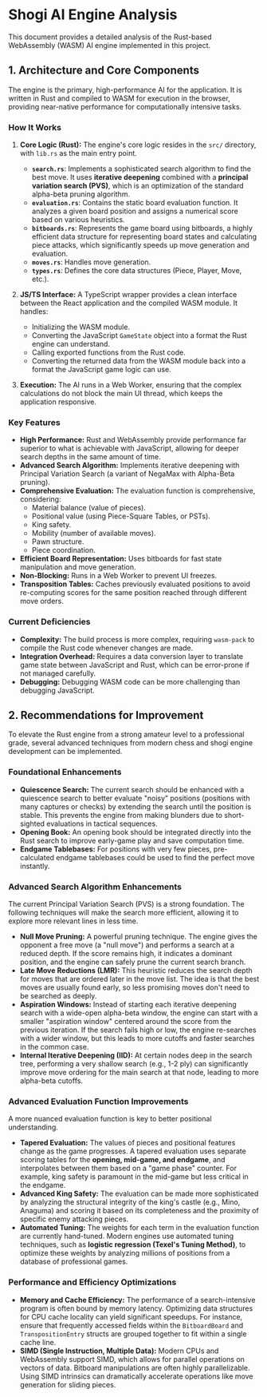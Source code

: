 # Shogi AI Engine Analysis

This document provides a detailed analysis of the Rust-based WebAssembly (WASM) AI engine implemented in this project.

## 1. Architecture and Core Components

The engine is the primary, high-performance AI for the application. It is written in Rust and compiled to WASM for execution in the browser, providing near-native performance for computationally intensive tasks.

### How It Works

1.  **Core Logic (Rust):** The engine's core logic resides in the `src/` directory, with `lib.rs` as the main entry point.
    *   **`search.rs`**: Implements a sophisticated search algorithm to find the best move. It uses **iterative deepening** combined with a **principal variation search (PVS)**, which is an optimization of the standard alpha-beta pruning algorithm.
    *   **`evaluation.rs`**: Contains the static board evaluation function. It analyzes a given board position and assigns a numerical score based on various heuristics.
    *   **`bitboards.rs`**: Represents the game board using bitboards, a highly efficient data structure for representing board states and calculating piece attacks, which significantly speeds up move generation and evaluation.
    *   **`moves.rs`**: Handles move generation.
    *   **`types.rs`**: Defines the core data structures (Piece, Player, Move, etc.).

2.  **JS/TS Interface:** A TypeScript wrapper provides a clean interface between the React application and the compiled WASM module. It handles:
    *   Initializing the WASM module.
    *   Converting the JavaScript `GameState` object into a format the Rust engine can understand.
    *   Calling exported functions from the Rust code.
    *   Converting the returned data from the WASM module back into a format the JavaScript game logic can use.

3.  **Execution:** The AI runs in a Web Worker, ensuring that the complex calculations do not block the main UI thread, which keeps the application responsive.

### Key Features

*   **High Performance:** Rust and WebAssembly provide performance far superior to what is achievable with JavaScript, allowing for deeper search depths in the same amount of time.
*   **Advanced Search Algorithm:** Implements iterative deepening with Principal Variation Search (a variant of NegaMax with Alpha-Beta pruning).
*   **Comprehensive Evaluation:** The evaluation function is comprehensive, considering:
    *   Material balance (value of pieces).
    *   Positional value (using Piece-Square Tables, or PSTs).
    *   King safety.
    *   Mobility (number of available moves).
    *   Pawn structure.
    *   Piece coordination.
*   **Efficient Board Representation:** Uses bitboards for fast state manipulation and move generation.
*   **Non-Blocking:** Runs in a Web Worker to prevent UI freezes.
*   **Transposition Tables:** Caches previously evaluated positions to avoid re-computing scores for the same position reached through different move orders.

### Current Deficiencies

*   **Complexity:** The build process is more complex, requiring `wasm-pack` to compile the Rust code whenever changes are made.
*   **Integration Overhead:** Requires a data conversion layer to translate game state between JavaScript and Rust, which can be error-prone if not managed carefully.
*   **Debugging:** Debugging WASM code can be more challenging than debugging JavaScript.

## 2. Recommendations for Improvement

To elevate the Rust engine from a strong amateur level to a professional grade, several advanced techniques from modern chess and shogi engine development can be implemented.

### Foundational Enhancements

*   **Quiescence Search:** The current search should be enhanced with a quiescence search to better evaluate "noisy" positions (positions with many captures or checks) by extending the search until the position is stable. This prevents the engine from making blunders due to short-sighted evaluations in tactical sequences.
*   **Opening Book:** An opening book should be integrated directly into the Rust search to improve early-game play and save computation time.
*   **Endgame Tablebases:** For positions with very few pieces, pre-calculated endgame tablebases could be used to find the perfect move instantly.

### Advanced Search Algorithm Enhancements

The current Principal Variation Search (PVS) is a strong foundation. The following techniques will make the search more efficient, allowing it to explore more relevant lines in less time.

*   **Null Move Pruning:** A powerful pruning technique. The engine gives the opponent a free move (a "null move") and performs a search at a reduced depth. If the score remains high, it indicates a dominant position, and the engine can safely prune the current search branch.
*   **Late Move Reductions (LMR):** This heuristic reduces the search depth for moves that are ordered later in the move list. The idea is that the best moves are usually found early, so less promising moves don't need to be searched as deeply.
*   **Aspiration Windows:** Instead of starting each iterative deepening search with a wide-open alpha-beta window, the engine can start with a smaller "aspiration window" centered around the score from the previous iteration. If the search fails high or low, the engine re-searches with a wider window, but this leads to more cutoffs and faster searches in the common case.
*   **Internal Iterative Deepening (IID):** At certain nodes deep in the search tree, performing a very shallow search (e.g., 1-2 ply) can significantly improve move ordering for the main search at that node, leading to more alpha-beta cutoffs.

### Advanced Evaluation Function Improvements

A more nuanced evaluation function is key to better positional understanding.

*   **Tapered Evaluation:** The values of pieces and positional features change as the game progresses. A tapered evaluation uses separate scoring tables for the **opening, mid-game, and endgame**, and interpolates between them based on a "game phase" counter. For example, king safety is paramount in the mid-game but less critical in the endgame.
*   **Advanced King Safety:** The evaluation can be made more sophisticated by analyzing the structural integrity of the king's castle (e.g., Mino, Anaguma) and scoring it based on its completeness and the proximity of specific enemy attacking pieces.
*   **Automated Tuning:** The weights for each term in the evaluation function are currently hand-tuned. Modern engines use automated tuning techniques, such as **logistic regression (Texel's Tuning Method)**, to optimize these weights by analyzing millions of positions from a database of professional games.

### Performance and Efficiency Optimizations

*   **Memory and Cache Efficiency:** The performance of a search-intensive program is often bound by memory latency. Optimizing data structures for CPU cache locality can yield significant speedups. For instance, ensure that frequently accessed fields within the `BitboardBoard` and `TranspositionEntry` structs are grouped together to fit within a single cache line.
*   **SIMD (Single Instruction, Multiple Data):** Modern CPUs and WebAssembly support SIMD, which allows for parallel operations on vectors of data. Bitboard manipulations are often highly parallelizable. Using SIMD intrinsics can dramatically accelerate operations like move generation for sliding pieces.